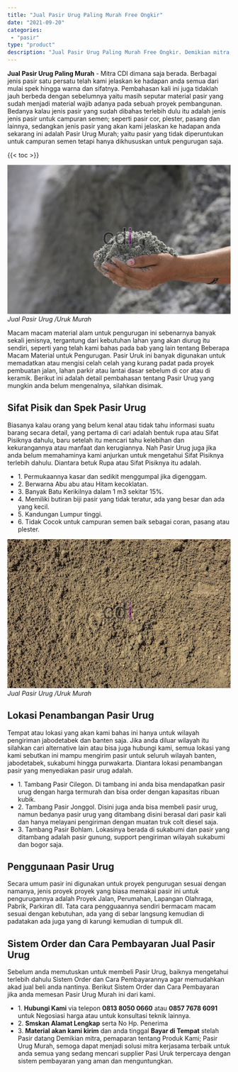 ```yaml
---
title: "Jual Pasir Urug Paling Murah Free Ongkir"
date: "2021-09-20"
categories:
 - "pasir"
type: "product"
description: "Jual Pasir Urug Paling Murah Free Ongkir. Demikian mitra, pemaparan tentang Produk Kami; Pasir Urug Murah, semoga dapat menjadi solusi mitra kerjasama terbai..."
---
```


**Jual Pasir Urug Paling Murah** - Mitra CDI dimana saja berada. Berbagai jenis pasir satu persatu telah kami jelaskan ke hadapan anda semua dari mulai spek hingga warna dan sifatnya. Pembahasan kali ini juga tidaklah jauh berbeda dengan sebelumnya yaitu masih seputar material pasir yang sudah menjadi material wajib adanya pada sebuah proyek pembangunan. Bedanya kalau jenis pasir yang sudah dibahas terlebih dulu itu adalah jenis jenis pasir untuk campuran semen; seperti pasir cor, plester, pasang dan lainnya, sedangkan jenis pasir yang akan kami jelaskan ke hadapan anda sekarang ini adalah Pasir Urug Murah; yaitu pasir yang tidak diperuntukan untuk campuran semen tetapi hanya dikhususkan untuk pengurugan saja.

{{< toc >}}

![Jual Pasir Urug /Uruk Murah](/images/product/pasir-urug-2.jpg)
*Jual Pasir Urug /Uruk Murah*

Macam macam material alam untuk pengurugan ini sebenarnya banyak sekali jenisnya, tergantung dari kebutuhan lahan yang akan diurug itu sendiri, seperti yang telah kami bahas pada bab yang lain tentang Beberapa Macam Material untuk Pengurugan. Pasir Uruk ini banyak digunakan untuk memadatkan atau mengisi celah celah yang kurang padat pada proyek pembuatan jalan, lahan parkir atau lantai dasar sebelum di cor atau di keramik. Berikut ini adalah detail pembahasan tentang Pasir Urug yang mungkin anda belum mengenalnya, silahkan disimak.

 ## Sifat Pisik dan Spek Pasir Urug

Biasanya kalau orang yang belum kenal atau tidak tahu informasi suatu barang secara detail, yang pertama di cari adalah bentuk rupa atau Sifat Pisiknya dahulu, baru setelah itu mencari tahu kelebihan dan kekurangannya atau manfaat dan kerugiannya. Nah Pasir Urug juga jika anda belum memahaminya kami anjurkan untuk mengetahui Sifat Pisiknya terlebih dahulu. Diantara betuk Rupa atau Sifat Pisiknya itu adalah.
- 1\. Permukaannya kasar dan sedikit menggumpal jika digenggam.
- 2\. Berwarna Abu abu atau Hitam kecoklatan.
- 3\. Banyak Batu Kerikilnya dalam 1 m3 sekitar 15%.
- 4\. Memiliki butiran biji pasir yang tidak teratur, ada yang besar dan ada yang kecil.
- 5\. Kandungan Lumpur tinggi.
- 6\. Tidak Cocok untuk campuran semen baik sebagai coran, pasang atau plester.

![Jual Pasir Urug /Uruk Murah](/images/product/pasir-urug-3.jpg)
*Jual Pasir Urug /Uruk Murah*

 ## Lokasi Penambangan Pasir Urug

Tempat atau lokasi yang akan kami bahas ini hanya untuk wilayah pengiriman jabodetabek dan banten saja. Jika anda diluar wilayah itu silahkan cari alternative lain atau bisa juga hubungi kami, semua lokasi yang kami sebutkan ini mampu mengirim pasir untuk seluruh wilayah banten, jabodetabek, sukabumi hingga purwakarta. Diantara lokasi penambangan pasir yang menyediakan pasir urug adalah.
- 1\. Tambang Pasir Cilegon. Di tambang ini anda bisa mendapatkan pasir urug dengan harga termurah dan bisa order dengan kapasitas ribuan kubik.
- 2\. Tambang Pasir Jonggol. Disini juga anda bisa membeli pasir urug, namun bedanya pasir urug yang ditambang disini berasal dari pasir kali dan hanya melayani pengiriman dengan muatan truk colt diesel saja.
- 3\. Tambang Pasir Bohlam. Lokasinya berada di sukabumi dan pasir yang ditambang adalah pasir gunung, support pengiriman wilayah sukabumi dan bogor saja.

 ## Penggunaan Pasir Urug

Secara umum pasir ini digunakan untuk proyek pengurugan sesuai dengan namanya, jenis proyek proyek yang biasa memakai pasir ini untuk pengurugannya adalah Proyek Jalan, Perumahan, Lapangan Olahraga, Pabrik, Parkiran dll. Tata cara pengguaannya sendiri bermacam macam sesuai dengan kebutuhan, ada yang di sebar langsung kemudian di padatakan ada juga yang di karungi kemudian di tumpuk dll.

 ## Sistem Order dan Cara Pembayaran Jual Pasir Urug

Sebelum anda memutuskan untuk membeli Pasir Urug, baiknya mengetahui terlebih dahulu Sistem Order dan Cara Pembayarannya agar memudahkan akad jual beli anda nantinya. Berikut Sistem Order dan Cara Pembayaran jika anda memesan Pasir Urug Murah ini dari kami.
- 1\. **Hubungi Kami** via telepon **0813 8050 0660** atau **0857 7678 6091** untuk Negosiasi harga atau untuk konsultasi teknik lainnya.
- 2\. **Smskan Alamat Lengkap** serta No Hp. Penerima
- 3\. **Material akan kami kirim** dan anda tinggal **Bayar di Tempat** stelah Pasir datang
Demikian mitra, pemaparan tentang Produk Kami; Pasir Urug Murah, semoga dapat menjadi solusi mitra kerjasama terbaik untuk anda semua yang sedang mencari supplier Pasi Uruk terpercaya dengan sistem pembayaran yang aman dan menguntungkan.

